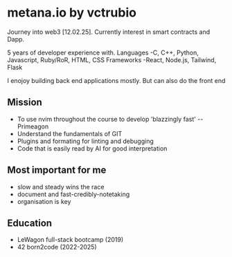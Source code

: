 # metana.io by vctrubio

Journey into web3 [12.02.25]. 
Currently interest in smart contracts and Dapp.

5 years of developer experience with.
    Languages
        -C, C++, Python, Javascript, Ruby/RoR, HTML, CSS
    Frameworks
        -React, Node.js, Tailwind, Flask

I enojoy building back end applications mostly. But can also do the front end


## Mission

- To use nvim throughout the course to develop 'blazzingly fast' -- Primeagon
- Understand the fundamentals of GIT
- Plugins and formating for linting and debugging
- Code that is easily read by AI for good interpretation

## Most important for me

- slow and steady wins the race
- document and fast-credibly-notetaking
- organisation is key

## Education
- LeWagon full-stack bootcamp (2019)
- 42 born2code (2022-2025)


